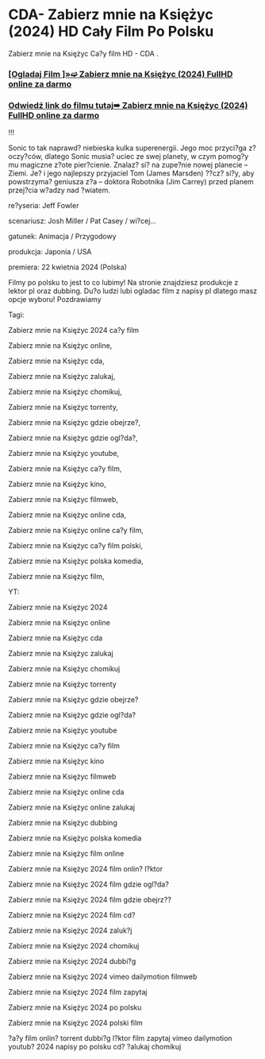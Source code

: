 # CDA- Zabierz mnie na Księżyc (2024) HD Cały Film Po Polsku
Zabierz mnie na Księżyc Ca?y film HD - CDA .

 <div class="markdown-heading" dir="auto"><h3 tabindex="-1" class="heading-element" dir="auto"><a href="https://cutt.ly/Vejeadrp">[Ogladaj Film ]»➫ Zabierz mnie na Księżyc (2024) FullHD online za darmo</a></h3></p>

<div class="markdown-heading" dir="auto"><h3 tabindex="-1" class="heading-element" dir="auto"><a href="https://cutt.ly/Vejeadrp">Odwiedź link do filmu tutaj➠ Zabierz mnie na Księżyc (2024) FullHD online za darmo</a></h3></p>


!!!

Sonic to tak naprawd? niebieska kulka superenergii. Jego moc przyci?ga z?oczy?ców, dlatego Sonic musia? uciec ze swej planety, w czym pomog?y mu magiczne z?ote pier?cienie. Znalaz? si? na zupe?nie nowej planecie – Ziemi. Je? i jego najlepszy przyjaciel Tom (James Marsden) ??cz? si?y, aby powstrzyma? geniusza z?a – doktora Robotnika (Jim Carrey) przed planem przej?cia w?adzy nad ?wiatem.

 

re?yseria: Jeff Fowler

scenariusz: Josh Miller / Pat Casey / wi?cej...

gatunek: Animacja / Przygodowy

produkcja: Japonia / USA

premiera: 22 kwietnia 2024 (Polska)

 

Filmy po polsku to jest to co lubimy! Na stronie znajdziesz produkcje z lektor pl oraz dubbing. Du?o ludzi lubi ogladac film z napisy pl dlatego masz opcje wyboru! Pozdrawiamy

 

Tagi:

Zabierz mnie na Księżyc 2024 ca?y film

Zabierz mnie na Księżyc online,

Zabierz mnie na Księżyc cda,

Zabierz mnie na Księżyc zalukaj,

Zabierz mnie na Księżyc chomikuj,

Zabierz mnie na Księżyc torrenty,

Zabierz mnie na Księżyc gdzie obejrze?,

Zabierz mnie na Księżyc gdzie ogl?da?,

Zabierz mnie na Księżyc youtube,

Zabierz mnie na Księżyc ca?y film,

Zabierz mnie na Księżyc kino,

Zabierz mnie na Księżyc filmweb,

Zabierz mnie na Księżyc online cda,

Zabierz mnie na Księżyc online ca?y film,

Zabierz mnie na Księżyc ca?y film polski,

Zabierz mnie na Księżyc polska komedia,

Zabierz mnie na Księżyc film,

YT:

Zabierz mnie na Księżyc 2024

Zabierz mnie na Księżyc online

Zabierz mnie na Księżyc cda

Zabierz mnie na Księżyc zalukaj

Zabierz mnie na Księżyc chomikuj

Zabierz mnie na Księżyc torrenty

Zabierz mnie na Księżyc gdzie obejrze?

Zabierz mnie na Księżyc gdzie ogl?da?

Zabierz mnie na Księżyc youtube

Zabierz mnie na Księżyc ca?y film

Zabierz mnie na Księżyc kino

Zabierz mnie na Księżyc filmweb

Zabierz mnie na Księżyc online cda

Zabierz mnie na Księżyc online zalukaj

Zabierz mnie na Księżyc dubbing

Zabierz mnie na Księżyc polska komedia

Zabierz mnie na Księżyc film online

Zabierz mnie na Księżyc 2024 film onlin? l?ktor

Zabierz mnie na Księżyc 2024 film gdzie ogl?da?


Zabierz mnie na Księżyc 2024 film gdzie obejrz??

Zabierz mnie na Księżyc 2024 film cd?

Zabierz mnie na Księżyc 2024 zaluk?j

Zabierz mnie na Księżyc 2024 chomikuj

Zabierz mnie na Księżyc 2024 dubbi?g

Zabierz mnie na Księżyc 2024 vimeo dailymotion filmweb

Zabierz mnie na Księżyc 2024 film zapytaj

Zabierz mnie na Księżyc 2024 po polsku

Zabierz mnie na Księżyc 2024 polski film

?a?y film onlin? torrent dubbi?g l?ktor film zapytaj vimeo dailymotion youtub? 2024 napisy po polsku cd? ?alukaj chomikuj
